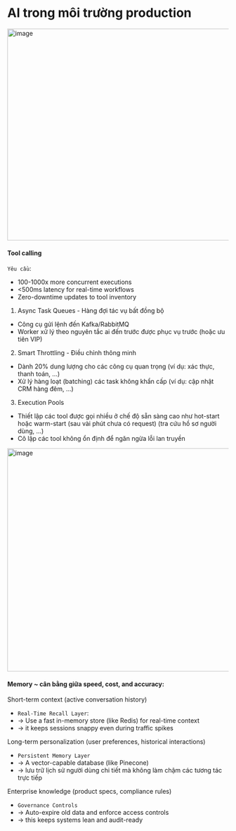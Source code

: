 # AI trong môi trường production

<img width="1190" height="482" alt="image" src="https://github.com/user-attachments/assets/72692768-0fc8-45e1-9756-0c81008321e4" />

#### Tool calling
`Yêu cầu`:
* 100-1000x more concurrent executions
* <500ms latency for real-time workflows
* Zero-downtime updates to tool inventory

1. Async Task Queues - Hàng đợi tác vụ bất đồng bộ
* Công cụ gửi lệnh đến Kafka/RabbitMQ
* Worker xử lý theo nguyên tắc ai đến trước được phục vụ trước (hoặc ưu tiên VIP)

2. Smart Throttling - Điều chỉnh thông minh
* Dành 20% dung lượng cho các công cụ quan trọng (ví dụ: xác thực, thanh toán, ...)
* Xử lý hàng loạt (batching) các task không khẩn cấp (ví dụ: cập nhật CRM hàng đêm, ...)

3. Execution Pools
* Thiết lập các tool được gọi nhiều ở chế độ sẵn sàng cao như hot-start hoặc warm-start (sau vài phút chưa có request) (tra cứu hồ sơ người dùng, ...)
* Cô lập các tool không ổn định để ngăn ngừa lỗi lan truyền

<img width="852" height="508" alt="image" src="https://github.com/user-attachments/assets/a2e1247e-5fc4-41ba-90b8-d55a9055c812" />

#### Memory ~ cân bằng giữa speed, cost, and accuracy:

Short-term context (active conversation history)
  * `Real-Time Recall Layer`:
  * -> Use a fast in-memory store (like Redis) for real-time context
  * -> it keeps sessions snappy even during traffic spikes
  
Long-term personalization (user preferences, historical interactions)
  * `Persistent Memory Layer`
  * -> A vector-capable database (like Pinecone)
  * -> lưu trữ lịch sử người dùng chi tiết mà không làm chậm các tương tác trực tiếp
  
Enterprise knowledge (product specs, compliance rules)
  * `Governance Controls`
  * -> Auto-expire old data and enforce access controls
  * -> this keeps systems lean and audit-ready
